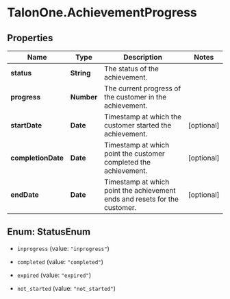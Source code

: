 # TalonOne.AchievementProgress

## Properties

Name | Type | Description | Notes
------------ | ------------- | ------------- | -------------
**status** | **String** | The status of the achievement. | 
**progress** | **Number** | The current progress of the customer in the achievement. | 
**startDate** | **Date** | Timestamp at which the customer started the achievement. | [optional] 
**completionDate** | **Date** | Timestamp at which point the customer completed the achievement. | [optional] 
**endDate** | **Date** | Timestamp at which point the achievement ends and resets for the customer. | [optional] 



## Enum: StatusEnum


* `inprogress` (value: `"inprogress"`)

* `completed` (value: `"completed"`)

* `expired` (value: `"expired"`)

* `not_started` (value: `"not_started"`)




